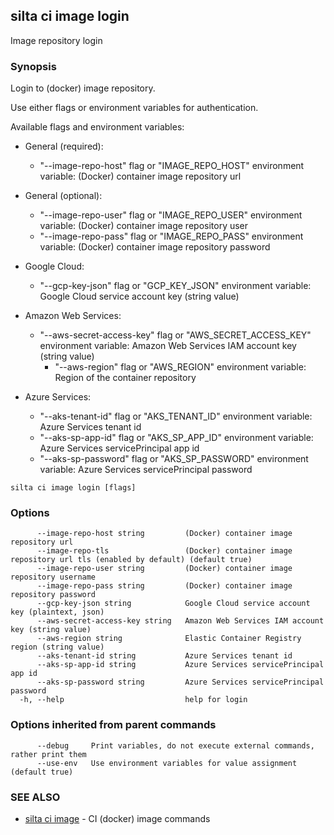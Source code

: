 ## silta ci image login

Image repository login

### Synopsis

Login to (docker) image repository. 
	
Use either flags or environment variables for authentication. 

Available flags and environment variables:

  * General (required):
    - "--image-repo-host" flag or "IMAGE_REPO_HOST" environment variable: (Docker) container image repository url

  * General (optional):
    - "--image-repo-user" flag or "IMAGE_REPO_USER" environment variable: (Docker) container image repository user
    - "--image-repo-pass" flag or "IMAGE_REPO_PASS" environment variable: (Docker) container image repository password

  * Google Cloud:
    - "--gcp-key-json" flag or "GCP_KEY_JSON" environment variable: Google Cloud service account key (string value)

  * Amazon Web Services:
    - "--aws-secret-access-key" flag or "AWS_SECRET_ACCESS_KEY" environment variable: Amazon Web Services IAM account key (string value)
		- "--aws-region" flag or "AWS_REGION" environment variable: Region of the container repository

  * Azure Services:
    - "--aks-tenant-id" flag or "AKS_TENANT_ID" environment variable: Azure Services tenant id
    - "--aks-sp-app-id" flag or "AKS_SP_APP_ID" environment variable: Azure Services servicePrincipal app id
    - "--aks-sp-password" flag or "AKS_SP_PASSWORD" environment variable: Azure Services servicePrincipal password


```
silta ci image login [flags]
```

### Options

```
      --image-repo-host string         (Docker) container image repository url
      --image-repo-tls                 (Docker) container image repository url tls (enabled by default) (default true)
      --image-repo-user string         (Docker) container image repository username
      --image-repo-pass string         (Docker) container image repository password
      --gcp-key-json string            Google Cloud service account key (plaintext, json)
      --aws-secret-access-key string   Amazon Web Services IAM account key (string value)
      --aws-region string              Elastic Container Registry region (string value)
      --aks-tenant-id string           Azure Services tenant id
      --aks-sp-app-id string           Azure Services servicePrincipal app id
      --aks-sp-password string         Azure Services servicePrincipal password
  -h, --help                           help for login
```

### Options inherited from parent commands

```
      --debug     Print variables, do not execute external commands, rather print them
      --use-env   Use environment variables for value assignment (default true)
```

### SEE ALSO

* [silta ci image](silta_ci_image.md)	 - CI (docker) image commands

